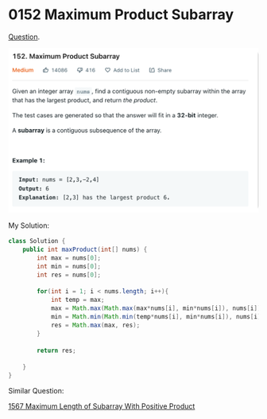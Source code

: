 # 0152 Maximum Product Subarray

[Question](https://leetcode.com/problems/maximum-product-subarray/).&#x20;

![](<../.gitbook/assets/image (2) (6).png>)



My Solution:

```java
class Solution {
    public int maxProduct(int[] nums) {
        int max = nums[0];
        int min = nums[0];
        int res = nums[0];
        
        for(int i = 1; i < nums.length; i++){
            int temp = max;
            max = Math.max(Math.max(max*nums[i], min*nums[i]), nums[i]);
            min = Math.min(Math.min(temp*nums[i], min*nums[i]), nums[i]);
            res = Math.max(max, res);
        }
        
        return res;
        
    }
}
```



Similar Question:&#x20;

[1567 Maximum Length of Subarray With Positive Product](https://yuyang-zhang.gitbook.io/my-leetcode/dynamic-programming/1567-maximum-length-of-subarray-with-positive-product)

